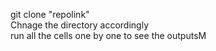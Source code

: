 git clone "repolink"
<br>
Chnage the directory accordingly
<br>
run all the cells one by one to see the outputsM
